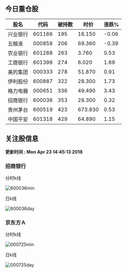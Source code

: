 
## 今日重仓股 

|股名|代码|被持数|时价|涨跌%|
|---|---|---|---|---|
|兴业银行|601166|195|16.150|-0.06|
|五粮液|000858|206|69.360|-0.39|
|农业银行|601288|263|3.760|0.53|
|工商银行|601398|274|6.020|1.69|
|美的集团|000333|278|51.870|0.91|
|伊利股份|600887|322|28.300|1.73|
|格力电器|000651|336|49.490|3.43|
|招商银行|600036|353|28.300|0.32|
|贵州茅台|600519|423|673.830|0.53|
|中国平安|601318|429|64.890|1.15|

## 关注股信息
**更新时间 : Mon Apr 23 14:45:13 2018**
### 招商银行 
分时k线

![600036min](http://image.sinajs.cn/newchart/min/n/sh600036.gif)

日k线

![600036day](http://image.sinajs.cn/newchart/daily/n/sh600036.gif)

### 京东方Ａ 
分时k线

![000725min](http://image.sinajs.cn/newchart/min/n/sz000725.gif)

日k线

![000725day](http://image.sinajs.cn/newchart/daily/n/sz000725.gif)
